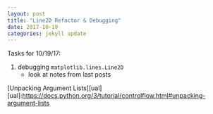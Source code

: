 ```yaml
---
layout: post
title: "Line2D Refactor & Debugging"
date: 2017-10-19
categories: jekyll update
---
```


Tasks for 10/19/17:
1. debugging `matplotlib.lines.Line2D`
    * look at notes from last posts

[Unpacking Argument Lists][ual]
[ual]:https://docs.python.org/3/tutorial/controlflow.html#unpacking-argument-lists
